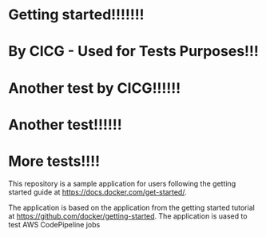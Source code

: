 # Getting started!!!!!!!
# By CICG - Used for Tests Purposes!!!
# Another test by CICG!!!!!!
# Another test!!!!!!
# More tests!!!!

This repository is a sample application for users following the getting started guide at https://docs.docker.com/get-started/.

The application is based on the application from the getting started tutorial at https://github.com/docker/getting-started. The application is uased to test AWS CodePipeline jobs
